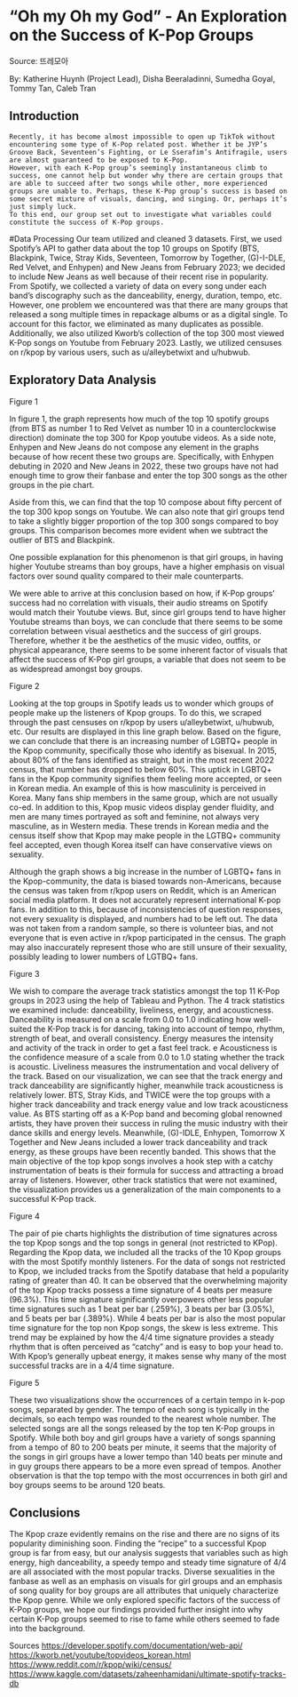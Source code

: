 # “Oh my Oh my God” - An Exploration on the Success of K-Pop Groups 


Source: 뜨레모아

By: Katherine Huynh (Project Lead), Disha Beeraladinni, Sumedha Goyal, Tommy Tan, Caleb Tran

## Introduction
	Recently, it has become almost impossible to open up TikTok without encountering some type of K-Pop related post. Whether it be JYP’s Groove Back, Seventeen’s Fighting, or Le Sserafim’s Antifragile, users are almost guaranteed to be exposed to K-Pop. 
	However, with each K-Pop group’s seemingly instantaneous climb to success, one cannot help but wonder why there are certain groups that are able to succeed after two songs while other, more experienced groups are unable to. Perhaps, these K-Pop group’s success is based on some secret mixture of visuals, dancing, and singing. Or, perhaps it’s just simply luck. 
	To this end, our group set out to investigate what variables could constitute the success of K-Pop groups. 

#Data Processing 
Our team utilized and cleaned 3 datasets. First, we used Spotify’s API to gather data about the top 10 groups on Spotify (BTS, Blackpink, Twice, Stray Kids, Seventeen, Tomorrow by Together, (G)-I-DLE, Red Velvet, and Enhypen) and New Jeans from February 2023; we decided to include New Jeans as well because of their recent rise in popularity. From Spotify, we collected a variety of data on every song under each band’s discography such as the danceability, energy, duration, tempo, etc. However, one problem we encountered was that there are many groups that released a song multiple times in repackage albums or as a digital single. To account for this factor, we eliminated as many duplicates as possible. Additionally, we also utilized Kworb’s collection of the top 300 most viewed K-Pop songs on Youtube from February 2023. Lastly, we utilized censuses on r/kpop by various users, such as u/alleybetwixt and u/hubwub. 


## Exploratory Data Analysis 

Figure 1 
 


In figure 1, the graph represents how much of the top 10 spotify groups (from BTS as number 1 to Red Velvet as number 10 in a counterclockwise direction) dominate the top 300 for Kpop youtube videos. As a side note, Enhypen and New Jeans do not compose any element in the graphs because of how recent these two groups are. Specifically, with Enhypen debuting in 2020 and New Jeans in 2022, these two groups have not had enough time to grow their fanbase and enter the top 300 songs as the other groups in the pie chart. 

Aside from this, we can find that the top 10 compose about fifty percent of the top 300 kpop songs on Youtube. We can also note that girl groups tend to take a slightly bigger proportion of the top 300 songs compared to boy groups. This comparison becomes more evident when we subtract the outlier of BTS and Blackpink. 

One possible explanation for this phenomenon is that girl groups, in having higher Youtube streams than boy groups, have a higher emphasis on visual factors over sound quality compared to their male counterparts. 

We were able to arrive at this conclusion based on how, if K-Pop groups’ success had no correlation with visuals, their audio streams on Spotify would match their Youtube views. But, since girl groups tend to have higher Youtube streams than boys, we can conclude that there seems to be some correlation between visual aesthetics and the success of girl groups. Therefore, whether it be the aesthetics of the music video, outfits, or physical appearance, there seems to be some inherent factor of visuals that affect the success of K-Pop girl groups, a variable that does not seem to be as widespread amongst boy groups. 


Figure 2 

Looking at the top groups in Spotify leads us to wonder which groups of people make up the listeners of Kpop groups. To do this, we scraped through the past censuses on r/kpop by users u/alleybetwixt, u/hubwub, etc. Our results are displayed in this line graph below. Based on the figure, we can conclude that there is an increasing number of LGBTQ+ people in the Kpop community, specifically those who identify as bisexual. In 2015, about 80% of the fans identified as straight, but in the most recent 2022 census, that number has dropped to below 60%.  This uptick in LGBTQ+ fans in the Kpop community signifies them feeling more accepted, or seen in Korean media. An example of this is how masculinity is perceived in Korea. Many fans ship members in the same group, which are not usually co-ed. In addition to this, Kpop music videos display gender fluidity, and men are many times portrayed as soft and feminine, not always very masculine, as in Western media. These trends in Korean media and the census itself show that Kpop may make people in the LGTBQ+ community feel accepted, even though Korea itself can have conservative views on sexuality.

Although the graph shows a big increase in the number of LGBTQ+ fans in the Kpop-community, the data is biased towards non-Americans, because the census was taken from r/kpop users on Reddit, which is an American social media platform. It does not accurately represent international K-pop fans. In addition to this, because of inconsistencies of question responses, not every sexuality is displayed, and numbers had to be left out. The data was not taken from a random sample, so there is volunteer bias, and not everyone that is even active in r/kpop participated in the census. The graph may also inaccurately represent those who are still unsure of their sexuality, possibly leading to lower numbers of LGTBQ+ fans.


Figure 3 


We wish to compare the average track statistics amongst the top 11 K-Pop groups in 2023  using the help of Tableau and Python. The 4 track statistics we examined include: danceability, liveliness, energy, and acousticness. Danceability is measured on a scale from 0.0 to 1.0 indicating how well-suited the K-Pop track is for dancing, taking into account of tempo, rhythm, strength of beat, and overall consistency. Energy measures the intensity and activity of the track in order to get a fast feel track. e Acousticness is the confidence measure of a scale from 0.0 to 1.0 stating whether the track is acoustic. Liveliness measures the instrumentation and vocal delivery of the track. Based on our visualization, we can see that the track energy and track danceability are significantly higher, meanwhile track acousticness is relatively lower. BTS, Stray Kids, and TWICE were the top groups with a higher track danceability and track energy value and low track acousticness value. As BTS starting off as a K-Pop band and becoming global renowned artists, they have proven their success in ruling the music industry with their dance skills and energy levels. Meanwhile, (G)-IDLE, Enhypen, Tomorrow X Together and New Jeans included a lower track danceability and track energy, as these groups have been recently banded. This shows that the main objective of the top kpop songs involves a hook step with a catchy instrumentation of beats is their formula for success and attracting a broad array of listeners. However, other track statistics that were not examined, the visualization provides us a generalization of the main components to a successful K-Pop track. 


Figure 4


The pair of pie charts highlights the distribution of time signatures across the top Kpop songs and the top songs in general (not restricted to KPop). Regarding the Kpop data, we included all the tracks of the 10 Kpop groups with the most Spotify monthly listeners. For the data of songs not restricted to Kpop, we included tracks from the Spotify database that held a popularity rating of greater than 40. It can be observed that the overwhelming majority of the top Kpop tracks possess a time signature of 4 beats per measure (96.3%). This time signature significantly overpowers other less popular time signatures such as 1 beat per bar (.259%), 3 beats per bar (3.05%), and 5 beats per bar (.389%). While 4 beats per bar is also the most popular time signature for the top non Kpop songs, the skew is less extreme. This trend may be explained by how the 4/4 time signature provides a steady rhythm that is often perceived as “catchy” and is easy to bop your head to. With Kpop’s generally upbeat energy, it makes sense why many of the most successful tracks are in a 4/4 time signature. 

Figure 5

These two visualizations show the occurrences of a certain tempo in k-pop songs, separated by gender. The tempo of each song is typically in the decimals, so each tempo was rounded to the nearest whole number. The selected songs are all the songs released by the top ten K-Pop groups in Spotify. While both boy and girl groups have a variety of songs spanning from a tempo of 80 to 200 beats per minute, it seems that the majority of the songs in girl groups have a lower tempo than 140 beats per minute and in guy groups there appears to be a more even spread of tempos. Another observation is that the top tempo with the most occurrences in both girl and boy groups seems to be around 120 beats. 

## Conclusions

The Kpop craze evidently remains on the rise and there are no signs of its popularity diminishing soon. Finding the “recipe” to a successful Kpop group is far from easy, but our analysis suggests that variables such as high energy, high danceability, a speedy tempo and steady time signature of 4/4 are all associated with the most popular tracks. Diverse sexualities in the fanbase as well as an emphasis on visuals for girl groups and an emphasis of song quality for boy groups are all attributes that uniquely characterize the Kpop genre. While we only explored specific factors of the success of K-Pop groups, we hope our findings provided further insight into why certain K-Pop groups seemed to rise to fame while others seemed to fade into the background. 

Sources 
https://developer.spotify.com/documentation/web-api/
https://kworb.net/youtube/topvideos_korean.html
https://www.reddit.com/r/kpop/wiki/census/
https://www.kaggle.com/datasets/zaheenhamidani/ultimate-spotify-tracks-db


